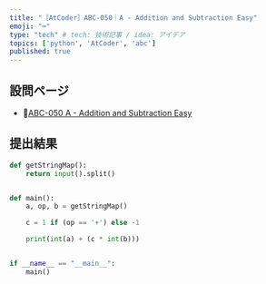 ```yaml
---
title: "［AtCoder］ABC-050｜A - Addition and Subtraction Easy"
emoji: "⌨️"
type: "tech" # tech: 技術記事 / idea: アイデア
topics: ['python', 'AtCoder', 'abc']
published: true
---
```


## 設問ページ

- 🔗[ABC-050 A - Addition and Subtraction Easy](https://atcoder.jp/contests/abc050/tasks/abc050_a)

## 提出結果

```python
def getStringMap():
    return input().split()


def main():
    a, op, b = getStringMap()

    c = 1 if (op == '+') else -1

    print(int(a) + (c * int(b)))


if __name__ == "__main__":
    main()
```
